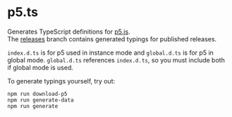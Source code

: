# p5.ts

Generates TypeScript definitions for [p5.js](http://p5js.org).  
The [releases](https://github.com/p5-types/p5.ts/tree/releases) branch
contains generated typings for published releases.

`index.d.ts` is for p5 used in instance mode and `global.d.ts` is for p5 in global mode. 
`global.d.ts` references `index.d.ts`, so you must include both if global mode is used.

To generate typings yourself, try out:
```
npm run download-p5
npm run generate-data
npm run generate
```
